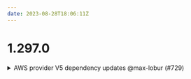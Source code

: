 ```yaml
---
date: 2023-08-28T18:06:11Z
---
```


# 1.297.0

<details>
  <summary>AWS provider V5 dependency updates @max-lobur (#729)</summary>

### what
* Update component dependencies for the AWS provider V5

Requested components:
- cloudtrail-bucket
- config-bucket
- datadog-logs-archive
- eks/argocd
- eks/efs-controller
- eks/metric-server
- spacelift-worker-pool
- eks/external-secrets-operator

### why
* Maintenance



</details>